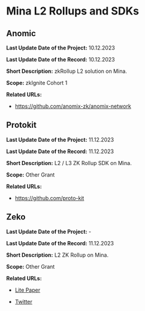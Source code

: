 # Mina L2 Rollups and SDKs

## Anomic

**Last Update Date of the Project:** 10.12.2023

**Last Update Date of the Record:** 10.12.2023

**Short Description:** zkRollup L2 solution on Mina.

**Scope:** zkIgnite Cohort 1

**Related URLs:** 

- https://github.com/anomix-zk/anomix-network

## Protokit

**Last Update Date of the Project:** 11.12.2023

**Last Update Date of the Record:** 11.12.2023

**Short Description:** L2 / L3 ZK Rollup SDK on Mina.

**Scope:** Other Grant

**Related URLs:** 

- https://github.com/proto-kit

## Zeko

**Last Update Date of the Project:** -

**Last Update Date of the Record:** 11.12.2023

**Short Description:** L2 ZK Rollup on Mina.

**Scope:** Other Grant

**Related URLs:** 

- [Lite Paper](https://docsend.com/view/f9a6kgdr4tjwuqng)

- [Twitter](https://twitter.com/ZekoLabs/)